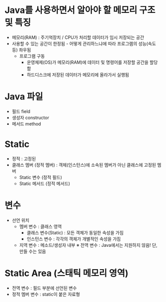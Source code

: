# Java를 사용하면서 알아야 할 메모리 구조 및 특징
- 메모리(RAM) : 주기억장치 / CPU가 처리할 데이터가 임시 저장되는 공간
- 사용할 수 있는 공간이 한정됨 - 어떻게 관리하느냐에 따라 프로그램의 성능(속도 등) 좌우됨
  - 프로그램 구동
    - 운영체제(OS)가 메모리(RAM)에 데이터 및 명령어를 저장할 공간을 할당함
    - 하드디스크에 저장된 데이터가 메모리에 올라가서 실행됨

# Java 파일
- 필드 field
- 생성자 constructor
- 메서드 method 

# Static
- 정적 : 고정된
- 클래스 멤버 (정적 멤버) : 객체(인스턴스)에 소속된 멤버가 아닌 클래스에 고정된 멤버
  - Static 변수 (정적 필드)
  - Static 메서드 (정적 메서드)

# 변수
- 선언 위치
  - 멤버 변수 : 클래스 영역
    - 클래스 변수(Static) : 모든 객체가 동일한 속성을 가짐
    - 인스턴스 변수 : 각각의 객체가 개별적인 속성을 가짐
  - 지역 변수 : 메소드/생성자 내부
  ※ 전역 변수 : Java에서는 지원하지 않음! 단, 만들 수는 있음


# Static Area (스태틱 메모리 영역)
- 전역 변수 : 필드 부분에 선언된 변수
- 정적 멤버 변수 : static이 붙은 자료형
